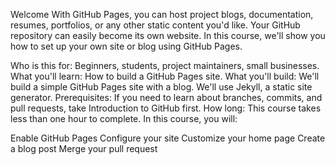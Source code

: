 Welcome
With GitHub Pages, you can host project blogs, documentation, resumes, portfolios, or any other static content you'd like. Your GitHub repository can easily become its own website. In this course, we'll show you how to set up your own site or blog using GitHub Pages.

Who is this for: Beginners, students, project maintainers, small businesses.
What you'll learn: How to build a GitHub Pages site.
What you'll build: We'll build a simple GitHub Pages site with a blog. We'll use Jekyll, a static site generator.
Prerequisites: If you need to learn about branches, commits, and pull requests, take Introduction to GitHub first.
How long: This course takes less than one hour to complete.
In this course, you will:

Enable GitHub Pages
Configure your site
Customize your home page
Create a blog post
Merge your pull request
